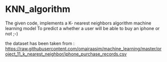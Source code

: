 # KNN_algorithm

The given code, implements a 
K- nearest neighbors algorithm machine learning model
To predict a whether a user will be able to buy an iphone or not ;-)

the dataset has been taken from :
https://raw.githubusercontent.com/omairaasim/machine_learning/master/project_11_k_nearest_neighbor/iphone_purchase_records.csv
